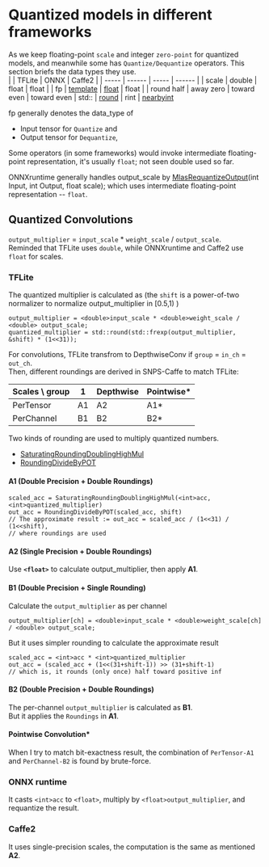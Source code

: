 # Quantized models in different frameworks
As we keep floating-point `scale` and integer `zero-point` for quantized models, and meanwhile some has `Quantize/Dequantize` operators. This section briefs the data types they use.   
|       | TFLite | ONNX  | Caffe2 |
| ----- | ------ | ----- | ------ |
| scale | double | float | float  |
| fp    | [template](https://github.com/tensorflow/tensorflow/blob/5dcfc51118817f27fad5246812d83e5dccdc5f72/tensorflow/lite/kernels/internal/reference/dequantize.h#L41) |  [float](https://github.com/onnx/onnx/blob/master/docs/Operators.md#outputs-29)   | float |
| round half | away zero  | toward even | toward even
| std:: | [round](https://github.com/tensorflow/tensorflow/blob/b58b895a5f64663b88177b1935d39c09fb6278ae/tensorflow/lite/kernels/internal/cppmath.h#L36) | rint | [nearbyint](https://github.com/pytorch/pytorch/blob/c371542efc31b1abfe6f388042aa3ab0cef935f2/caffe2/operators/quantized/int8_utils.h#L51)

fp generally denotes the data_type of  
  * Input tensor for `Quantize` and
  * Output tensor for `Dequantize`,

Some operators (in some frameworks) would invoke intermediate floating-point representation, it's usually `float`; not seen double used so far.

ONNXruntime generally handles output_scale by [MlasRequantizeOutput](https://github.com/microsoft/onnxruntime/blob/8d737f977056444a307f1b7f0bcd402fba62d790/onnxruntime/core/mlas/lib/quantize.cpp#L357)(int Input, int Output, float scale); which uses intermediate floating-point representation -- `float`.

## Quantized Convolutions
`output_multiplier` = `input_scale` * `weight_scale` / `output_scale`.  
Reminded that TFLite uses `double`, while ONNXruntime and Caffe2 use `float` for scales.
### TFLite
The quantized multiplier is calculated as (the `shift` is a power-of-two normalizer to normalize output_multiplier in [0.5,1) )
```cpp=
output_multiplier = <double>input_scale * <double>weight_scale / <double> output_scale;
quantized_multiplier = std::round(std::frexp(output_multiplier, &shift) * (1<<31));
```

For convolutions, TFLite transfrom to DepthwiseConv if `group` = `in_ch` = `out_ch`.  
Then, different roundings are derived in SNPS-Caffe to match TFLite:

| Scales \ group | 1 | Depthwise | Pointwise* |
| --------- | ------ | --------- | ---------  |
| PerTensor | A1     | A2        |     A1*    |
| PerChannel| B1     | B2        |     B2*

Two kinds of rounding are used to multiply quantized numbers.
* [SaturatingRoundingDoublingHighMul](https://github.com/google/gemmlowp/blob/master/fixedpoint/fixedpoint.h#L340)
* [RoundingDivideByPOT](https://github.com/google/gemmlowp/blob/master/fixedpoint/fixedpoint.h#L368)

#### **A1** (Double Precision + Double Roundings)
```cpp=
scaled_acc = SaturatingRoundingDoublingHighMul(<int>acc,<int>quantized_multiplier)
out_acc = RoundingDivideByPOT(scaled_acc, shift)
// The approximate result := out_acc = scaled_acc / (1<<31) / (1<<shift),
// where roundings are used
```

#### **A2** (Single Precision + Double Roundings)
Use **`<float>`** to calculate output_multiplier, then apply **A1**.

#### **B1**  (Double Precision + Single Rounding)
Calculate the `output_multiplier` as per channel
```cpp=
output_multiplier[ch] = <double>input_scale * <double>weight_scale[ch] / <double> output_scale;
```
But it uses simpler rounding to calculate the approximate result
```cpp=
scaled_acc = <int>acc * <int>quantized_multiplier
out_acc = (scaled_acc + (1<<(31+shift-1)) >> (31+shift-1)
// which is, it rounds (only once) half toward positive inf
```

#### **B2** (Double Precision + Double Roundings)
The per-channel `output_multiplier` is calculated as **B1**.  
But it applies the `Roundings` in **A1**.

#### **Pointwise Convolution***
When I try to match bit-exactness result, the combination of `PerTensor-A1` and `PerChannel-B2` is found by brute-force.

### ONNX runtime
It casts `<int>acc` to `<float>`, multiply by `<float>output_multiplier`, and requantize the result.

### Caffe2
It uses single-precision scales, the computation is the same as mentioned **A2**.

